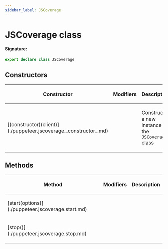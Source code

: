 ```yaml
---
sidebar_label: JSCoverage
---
```


# JSCoverage class

#### Signature:

```typescript
export declare class JSCoverage
```

## Constructors

<table><thead><tr><th>

Constructor

</th><th>

Modifiers

</th><th>

Description

</th></tr></thead>
<tbody><tr><td>

<p id="_constructor_">[(constructor)(client)](./puppeteer.jscoverage._constructor_.md)</p>

</td><td>

</td><td>

Constructs a new instance of the `JSCoverage` class

</td></tr>
</tbody></table>

## Methods

<table><thead><tr><th>

Method

</th><th>

Modifiers

</th><th>

Description

</th></tr></thead>
<tbody><tr><td>

<p id="start">[start(options)](./puppeteer.jscoverage.start.md)</p>

</td><td>

</td><td>

</td></tr>
<tr><td>

<p id="stop">[stop()](./puppeteer.jscoverage.stop.md)</p>

</td><td>

</td><td>

</td></tr>
</tbody></table>
